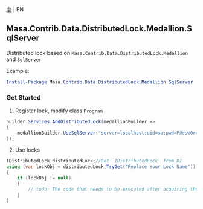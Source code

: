 [中](README.zh-CN.md) | EN

## Masa.Contrib.Data.DistributedLock.Medallion.SqlServer

Distributed lock based on `Masa.Contrib.Data.DistributedLock.Medallion` and `SqlServer`

Example:

``` powershell
Install-Package Masa.Contrib.Data.DistributedLock.Medallion.SqlServer
```

### Get Started

1. Register lock, modify class `Program`

``` C#
builder.Services.AddDistributedLock(medallionBuilder =>
{
    medallionBuilder.UseSqlServer("server=localhost;uid=sa;pwd=P@ssw0rd;database=identity");
});
```

2. Use locks

``` C#
IDistributedLock distributedLock;//Get `IDistributedLock` from DI
using (var lockObj = distributedLock.TryGet("Replace Your Lock Name"))
{
    if (lockObj != null)
    {
        // todo: The code that needs to be executed after acquiring the distributed lock
    }
}
```